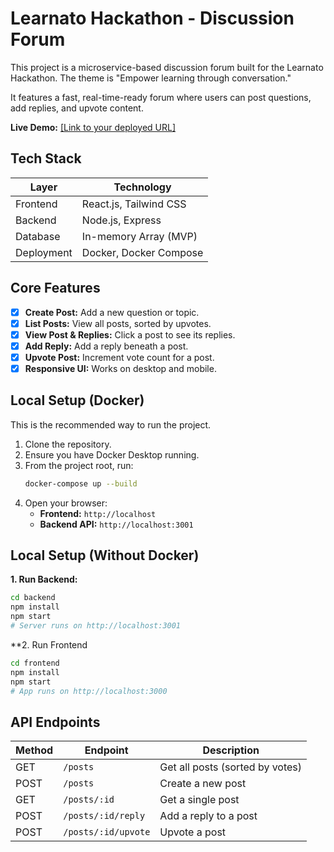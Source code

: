 # Learnato Hackathon - Discussion Forum

This project is a microservice-based discussion forum built for the Learnato Hackathon. The theme is "Empower learning through conversation."

It features a fast, real-time-ready forum where users can post questions, add replies, and upvote content.

**Live Demo:** [[Link to your deployed URL]](https://learnato.vercel.app/)

## Tech Stack

| Layer | Technology |
|---|---|
| Frontend | React.js, Tailwind CSS |
| Backend | Node.js, Express |
| Database | In-memory Array (MVP) |
| Deployment | Docker, Docker Compose |

## Core Features

- [x] **Create Post:** Add a new question or topic.
- [x] **List Posts:** View all posts, sorted by upvotes.
- [x] **View Post & Replies:** Click a post to see its replies.
- [x] **Add Reply:** Add a reply beneath a post.
- [x] **Upvote Post:** Increment vote count for a post.
- [x] **Responsive UI:** Works on desktop and mobile.

## Local Setup (Docker)

This is the recommended way to run the project.

1.  Clone the repository.
2.  Ensure you have Docker Desktop running.
3.  From the project root, run:
    ```bash
    docker-compose up --build
    ```
4.  Open your browser:
    * **Frontend:** `http://localhost`
    * **Backend API:** `http://localhost:3001`

## Local Setup (Without Docker)

**1. Run Backend:**
```bash
cd backend
npm install
npm start
# Server runs on http://localhost:3001
```
**2. Run Frontend
```bash
cd frontend
npm install
npm start
# App runs on http://localhost:3000
```
## API Endpoints

| Method | Endpoint            | Description                     |
|---------|---------------------|---------------------------------|
| GET     | `/posts`            | Get all posts (sorted by votes) |
| POST    | `/posts`            | Create a new post               |
| GET     | `/posts/:id`        | Get a single post               |
| POST    | `/posts/:id/reply`  | Add a reply to a post           |
| POST    | `/posts/:id/upvote` | Upvote a post                   |
